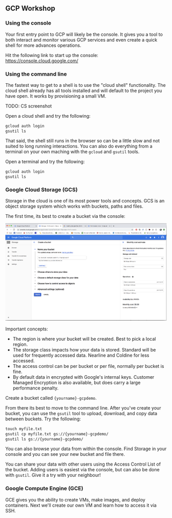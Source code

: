 ## GCP Workshop 

### Using the console

Your first entry point to GCP will likely be the console. It gives you a tool to both interact and monitor various GCP services and even
create a quick shell for more advances operations.

Hit the following link to start up the console: https://console.cloud.google.com/

### Using the command line

The fastest way to get to a shell is to use the "cloud shell" functionality. The cloud shell already has all tools installed and will 
default to the project you have open. It works by provisioning a small VM.

TODO: CS screenshot

Open a cloud shell and try the following:

```
gcloud auth login
gsutil ls
```

That said, the shell still runs in the browser so can be a little slow and not suited to long running interactions. You can also do 
everything from a terminal on your own maching with the `gcloud` and `gsutil` tools.

Open a terminal and try the following:
```
gcloud auth login
gsutil ls
```

### Google Cloud Storage (GCS)

Storage in the cloud is one of its most power tools and concepts. GCS is an object storage system which works with buckets, paths and files.

The first time, its best to create a bucket via the console:

![Create a bucket](https://github.com/hartwigmedical/gcpworkshop/blob/master/images/storage-demo-1.png)

Important concepts:
* The region is where your bucket will be created. Best to pick a local region.
* The storage class impacts how your data is stored. Standard will be used for frequently accessed data. Nearline and Coldine for less 
accessed.
* The access control can be per bucket or per file, normally per bucket is fine.
* By default data in encrypted with Google's internal keys. Customer Managed Encryption is also available, but does carry a large 
performance penalty.

Create a bucket called `{yourname}-gcpdemo`.

From there its best to move to the command line. After you've create your bucket, you can use the `gsutil` tool to upload, download, and
copy data between buckets. Try the following:

```
touch myfile.txt
gsutil cp myfile.txt gs://{yourname}-gcpdemo/
gsutil ls gs://{yourname}-gcpdemo/
```

You can also browse your data from within the console. Find Storage in your console and you can see your new bucket and file there.

You can share your data with other users using the Access Control List of the bucket. Adding users is easiest via the console, but can also be done with
`gsutil`. Give it a try with your neighbour!

### Google Compute Engine (GCE)

GCE gives you the ability to create VMs, make images, and deploy containers. Next we'll create our own VM and learn how to access it via 
SSH.






